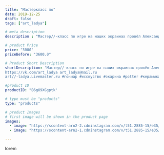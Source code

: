 ```yaml
---
title: "Мастеркласс по"
date: 2019-12-25
draft: false
tags: ["art_ladya"]

# meta description
description : "Мастер//-класс по игре на наших окраинах провёл Александр Яковлев гр\"Новые Ворота\". Нижний Новгород \"Арт Ладья\" Гончарная мастерская в Нижнем Новгороде. Изг"

# product Price
price: "3000"
priceBefore: "3600.0"

# Product Short Description
shortDescription: "Мастер//-класс по игре на наших окраинах провёл Александр Яковлев гр\"Новые Ворота\". Нижний Новгород \"Арт Ладья\" Гончарная мастерская в Нижнем Новгороде. Изготовление керамики и мастер//-классы по обучению. 
https://vk.com/art_ladya art_ladya@mail.ru 
art//-ladya.Livemaster.ru #гончар #исскуство #окарина #potter #керамикадляинтерьера #керамикаручнаяработа #гончарнаямастерская #керамиканазаказ #handmade #гончарноедело #керамика #гончарнаяпосуда #новыеворота #эксклюзивнаякерамика #dishes #мастеркласс #ceramicar #nntoday #claygoods #александряковлев #earthenware #ceramic #design #fire #нижнийновгород #ceramicart #гончарныйкруг #clay #авторскаякерамика"

#product ID
productID: "B6gO9XGgptk"

# type must be "products"
type: "products"

# product Images
# first image will be shown in the product page
images:
  - image: "https://scontent-arn2-2.cdninstagram.com/v/t51.2885-15/e35/79775584_103980001043256_6570994673766220535_n.jpg?tp=1&_nc_ht=scontent-arn2-2.cdninstagram.com&_nc_cat=100&_nc_ohc=BbIQBEDzt8AAX8ppvcA&ccb=7-4&oh=e6a79dfbce4afdf898bd3b05acacdc0c&oe=60838A3B&_nc_sid=83d603&ig_cache_key=MjIwNjgyOTYwNTExMTgwOTQyNw%3D%3D.2-ccb7-4"
  - image: "https://scontent-arn2-1.cdninstagram.com/v/t51.2885-15/e35/75644814_159539042060608_8035763956211188003_n.jpg?se=8&tp=1&_nc_ht=scontent-arn2-1.cdninstagram.com&_nc_cat=104&_nc_ohc=kF6YiCvCzjUAX-oTbks&ccb=7-4&oh=8f3d3c8bf2ee91b72e90010d23c976c7&oe=60862D88&_nc_sid=83d603&ig_cache_key=MjIwNjgyOTYwNTA5NDk5NDAwOQ%3D%3D.2-ccb7-4"

---
```

lorem
